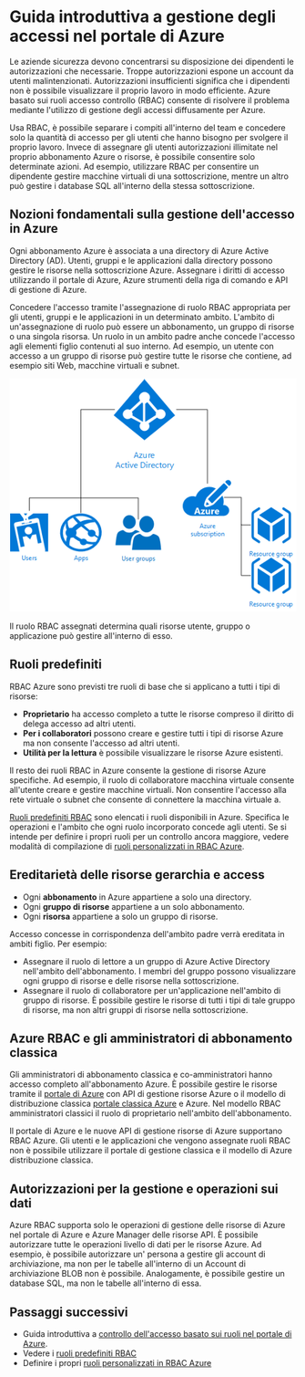<properties
    pageTitle="Controllo dell'accesso basato sui ruoli | Microsoft Azure"
    description="Guida introduttiva nella gestione degli accessi controllo dell'accesso basato sui ruoli Azure nel portale di Azure. Utilizzare le assegnazioni di ruolo per assegnare autorizzazioni nella directory."
    services="active-directory"
    documentationCenter=""
    authors="kgremban"
    manager="femila"
    editor=""/>

<tags
    ms.service="active-directory"
    ms.devlang="na"
    ms.topic="article"
    ms.tgt_pltfrm="na"
    ms.workload="identity"
    ms.date="08/03/2016"
    ms.author="kgremban"/>

# <a name="get-started-with-access-management-in-the-azure-portal"></a>Guida introduttiva a gestione degli accessi nel portale di Azure

Le aziende sicurezza devono concentrarsi su disposizione dei dipendenti le autorizzazioni che necessarie. Troppe autorizzazioni espone un account da utenti malintenzionati. Autorizzazioni insufficienti significa che i dipendenti non è possibile visualizzare il proprio lavoro in modo efficiente. Azure basato sui ruoli accesso controllo (RBAC) consente di risolvere il problema mediante l'utilizzo di gestione degli accessi diffusamente per Azure.

Usa RBAC, è possibile separare i compiti all'interno del team e concedere solo la quantità di accesso per gli utenti che hanno bisogno per svolgere il proprio lavoro. Invece di assegnare gli utenti autorizzazioni illimitate nel proprio abbonamento Azure o risorse, è possibile consentire solo determinate azioni. Ad esempio, utilizzare RBAC per consentire un dipendente gestire macchine virtuali di una sottoscrizione, mentre un altro può gestire i database SQL all'interno della stessa sottoscrizione.

## <a name="basics-of-access-management-in-azure"></a>Nozioni fondamentali sulla gestione dell'accesso in Azure
Ogni abbonamento Azure è associata a una directory di Azure Active Directory (AD). Utenti, gruppi e le applicazioni dalla directory possono gestire le risorse nella sottoscrizione Azure. Assegnare i diritti di accesso utilizzando il portale di Azure, Azure strumenti della riga di comando e API di gestione di Azure.

Concedere l'accesso tramite l'assegnazione di ruolo RBAC appropriata per gli utenti, gruppi e le applicazioni in un determinato ambito. L'ambito di un'assegnazione di ruolo può essere un abbonamento, un gruppo di risorse o una singola risorsa. Un ruolo in un ambito padre anche concede l'accesso agli elementi figlio contenuti al suo interno. Ad esempio, un utente con accesso a un gruppo di risorse può gestire tutte le risorse che contiene, ad esempio siti Web, macchine virtuali e subnet.

![Relazione tra gli elementi di Azure Active Directory - diagramma](./media/role-based-access-control-what-is/rbac_aad.png)

Il ruolo RBAC assegnati determina quali risorse utente, gruppo o applicazione può gestire all'interno di esso.

## <a name="built-in-roles"></a>Ruoli predefiniti
RBAC Azure sono previsti tre ruoli di base che si applicano a tutti i tipi di risorse:

- **Proprietario** ha accesso completo a tutte le risorse compreso il diritto di delega accesso ad altri utenti.
- **Per i collaboratori** possono creare e gestire tutti i tipi di risorse Azure ma non consente l'accesso ad altri utenti.
- **Utilità per la lettura** è possibile visualizzare le risorse Azure esistenti.

Il resto dei ruoli RBAC in Azure consente la gestione di risorse Azure specifiche. Ad esempio, il ruolo di collaboratore macchina virtuale consente all'utente creare e gestire macchine virtuali. Non consentire l'accesso alla rete virtuale o subnet che consente di connettere la macchina virtuale a.

[Ruoli predefiniti RBAC](role-based-access-built-in-roles.md) sono elencati i ruoli disponibili in Azure. Specifica le operazioni e l'ambito che ogni ruolo incorporato concede agli utenti. Se si intende per definire i propri ruoli per un controllo ancora maggiore, vedere modalità di compilazione di [ruoli personalizzati in RBAC Azure](role-based-access-control-custom-roles.md).

## <a name="resource-hierarchy-and-access-inheritance"></a>Ereditarietà delle risorse gerarchia e access
- Ogni **abbonamento** in Azure appartiene a solo una directory.
- Ogni **gruppo di risorse** appartiene a un solo abbonamento.
- Ogni **risorsa** appartiene a solo un gruppo di risorse.

Accesso concesse in corrispondenza dell'ambito padre verrà ereditata in ambiti figlio. Per esempio:

- Assegnare il ruolo di lettore a un gruppo di Azure Active Directory nell'ambito dell'abbonamento. I membri del gruppo possono visualizzare ogni gruppo di risorse e delle risorse nella sottoscrizione.
- Assegnare il ruolo di collaboratore per un'applicazione nell'ambito di gruppo di risorse. È possibile gestire le risorse di tutti i tipi di tale gruppo di risorse, ma non altri gruppi di risorse nella sottoscrizione.

## <a name="azure-rbac-vs-classic-subscription-administrators"></a>Azure RBAC e gli amministratori di abbonamento classica
Gli amministratori di abbonamento classica e co-amministratori hanno accesso completo all'abbonamento Azure. È possibile gestire le risorse tramite il [portale di Azure](https://portal.azure.com) con API di gestione risorse Azure o il modello di distribuzione classica [portale classica Azure](https://manage.windowsazure.com) e Azure. Nel modello RBAC amministratori classici il ruolo di proprietario nell'ambito dell'abbonamento.

Il portale di Azure e le nuove API di gestione risorse di Azure supportano RBAC Azure. Gli utenti e le applicazioni che vengono assegnate ruoli RBAC non è possibile utilizzare il portale di gestione classica e il modello di Azure distribuzione classica.

## <a name="authorization-for-management-vs-data-operations"></a>Autorizzazioni per la gestione e operazioni sui dati
Azure RBAC supporta solo le operazioni di gestione delle risorse di Azure nel portale di Azure e Azure Manager delle risorse API. È possibile autorizzare tutte le operazioni livello di dati per le risorse Azure. Ad esempio, è possibile autorizzare un' persona a gestire gli account di archiviazione, ma non per le tabelle all'interno di un Account di archiviazione BLOB non è possibile. Analogamente, è possibile gestire un database SQL, ma non le tabelle all'interno di essa.

## <a name="next-steps"></a>Passaggi successivi
- Guida introduttiva a [controllo dell'accesso basato sui ruoli nel portale di Azure](role-based-access-control-configure.md).
- Vedere i [ruoli predefiniti RBAC](role-based-access-built-in-roles.md)
- Definire i propri [ruoli personalizzati in RBAC Azure](role-based-access-control-custom-roles.md)
